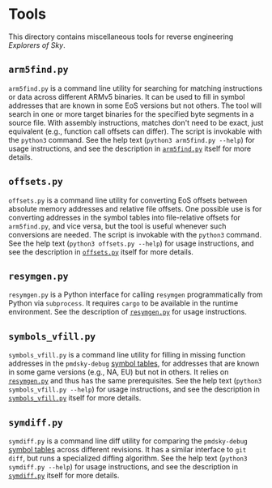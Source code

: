 # Tools

This directory contains miscellaneous tools for reverse engineering _Explorers of Sky_.

## `arm5find.py`
`arm5find.py` is a command line utility for searching for matching instructions or data across different ARMv5 binaries. It can be used to fill in symbol addresses that are known in some EoS versions but not others. The tool will search in one or more target binaries for the specified byte segments in a source file. With assembly instructions, matches don't need to be exact, just equivalent (e.g., function call offsets can differ). The script is invokable with the `python3` command. See the help text (`python3 arm5find.py --help`) for usage instructions, and see the description in [`arm5find.py`](arm5find.py) itself for more details.

## `offsets.py`
`offsets.py` is a command line utility for converting EoS offsets between absolute memory addresses and relative file offsets. One possible use is for converting addresses in the symbol tables into file-relative offsets for `arm5find.py`, and vice versa, but the tool is useful whenever such conversions are needed. The script is invokable with the `python3` command. See the help text (`python3 offsets.py --help`) for usage instructions, and see the description in [`offsets.py`](offsets.py) itself for more details.

## `resymgen.py`
`resymgen.py` is a Python interface for calling `resymgen` programmatically from Python via `subprocess`. It requires `cargo` to be available in the runtime environment. See the description of [`resymgen.py`](resymgen.py) for usage instructions.

## `symbols_vfill.py`
`symbols_vfill.py` is a command line utility for filling in missing function addresses in the `pmdsky-debug` [symbol tables](../symbols), for addresses that are known in some game versions (e.g., NA, EU) but not in others. It relies on [`resymgen.py`](#resymgenpy) and thus has the same prerequisites. See the help text (`python3 symbols_vfill.py --help`) for usage instructions, and see the description in [`symbols_vfill.py`](symbols_vfill.py) itself for more details.

## `symdiff.py`
`symdiff.py` is a command line diff utility for comparing the `pmdsky-debug` [symbol tables](../symbols) across different revisions. It has a similar interface to `git diff`, but runs a specialized diffing algorithm. See the help text (`python3 symdiff.py --help`) for usage instructions, and see the description in [`symdiff.py`](symdiff.py) itself for more details.

